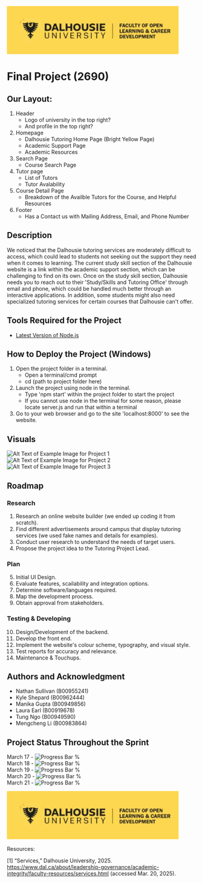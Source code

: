 ![Image of the Dalhousie Logo](files/banner.jpeg)

# Final Project (2690)

## Our Layout:
1. Header
    - Logo of university in the top right?
    - And profile in the top right?
2. Homepage 
    - Dalhousie Tutoring Home Page (Bright Yellow Page)
    - Academic Support Page
    - Academic Resources
3. Search Page
    - Course Search Page 
4. Tutor page
    - List of Tutors
    - Tutor Avalability
5. Course Detail Page
    - Breakdown of the Availble Tutors for the Course, and Helpful Resources 
6. Footer
    -  Has a Contact us with Mailing Address, Email, and Phone Number 

## Description
We noticed that the Dalhousie tutoring services are moderately difficult to access, which could lead to students not seeking out the support they need when it comes to learning. The current study skill section of the Dalhousie website is a link within the academic support section, which can be challenging to find on its own. Once on the study skill section, Dalhousie needs you to reach out to their 'Study/Skills and Tutoring Office' through email and phone, which could be handled much better through an interactive applications. In addition, some students might also need specialized tutoring services for certain courses that Dalhousie can't offer.

## Tools Required for the Project
- [Latest Version of Node.js](https://nodejs.org/en)

## How to Deploy the Project (Windows)
1. Open the project folder in a terminal.
    * Open a terminal/cmd prompt
    * cd (path to project folder here)
2. Launch the project using node in the terminal.
    * Type 'npm start' within the project folder to start the project
    * If you cannot use node in the terminal for some reason, please locate server.js and run that within a terminal
3. Go to your web browser and go to the site 'localhost:8000' to see the website.

## Visuals
![Alt Text of Example Image for Project 1]()
![Alt Text of Example Image for Project 2]()
![Alt Text of Example Image for Project 3]()

## Roadmap
### Research
1. Research an online website builder (we ended up coding it from scratch).
2. Find different advertisements around campus that display tutoring services (we used fake names and details for examples).
3. Conduct user research to understand the needs of target users.
4. Propose the project idea to the Tutoring Project Lead.
### Plan
5. Initial UI Design.
6. Evaluate features, scailability and integration options.
7. Determine software/languages required.
8. Map the development process.
9. Obtain approval from stakeholders.
### Testing & Developing
10. Design/Development of the backend.
11. Develop the front end.
12. Implement the website's colour scheme, typography, and visual style.
13. Test reports for accuracy and relevance.
14. Maintenance & Touchups.

## Authors and Acknowledgment
- Nathan Sullivan (B00955241)
- Kyle Shepard (B00962444)
- Manika Gupta (B00949856)
- Laura Earl (B00919678)
- Tung Ngo (B00949590)
- Mengcheng Li (B00983864)

## Project Status Throughout the Sprint
March 17 - ![Progress Bar %](https://geps.dev/progress/0)<br>
March 18 - ![Progress Bar %](https://geps.dev/progress/37)<br>
March 19 - ![Progress Bar %](https://geps.dev/progress/50)<br>
March 20 - ![Progress Bar %](https://geps.dev/progress/)<br>
March 21 - ![Progress Bar %](https://geps.dev/progress/)

![Image of the Dalhousie Logo](files/banner.jpeg)

Resources: 

[1]     “Services,” Dalhousie University, 2025. https://www.dal.ca/about/leadership-governance/academic-integrity/faculty-resources/services.html (accessed Mar. 20, 2025).
‌